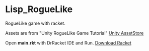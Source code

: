 # Lisp_RogueLike
RogueLike game with racket.

Assets are from "Unity RogueLike Game Tutorial" [Unity AssetStore](https://assetstore.unity.com/packages/essentials/tutorial-projects/2d-roguelike-29825)

Open **main.rkt** with DrRacket IDE and Run. [Download Racket](https://racket-lang.org/download/)
